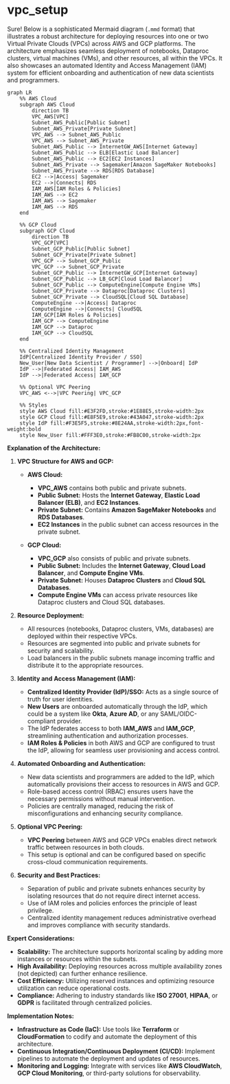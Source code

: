 # vpc_setup

Sure! Below is a sophisticated Mermaid diagram (`.mmd` format) that illustrates a robust architecture for deploying
resources into one or two Virtual Private Clouds (VPCs) across AWS and GCP platforms. The architecture emphasizes
seamless deployment of notebooks, Dataproc clusters, virtual machines (VMs), and other resources, all within the VPCs.
It also showcases an automated Identity and Access Management (IAM) system for efficient onboarding and authentication
of new data scientists and programmers.

```mermaid
graph LR
    %% AWS Cloud
    subgraph AWS Cloud
        direction TB
        VPC_AWS[VPC]
        Subnet_AWS_Public[Public Subnet]
        Subnet_AWS_Private[Private Subnet]
        VPC_AWS --> Subnet_AWS_Public
        VPC_AWS --> Subnet_AWS_Private
        Subnet_AWS_Public --> InternetGW_AWS[Internet Gateway]
        Subnet_AWS_Public --> ELB[Elastic Load Balancer]
        Subnet_AWS_Public --> EC2[EC2 Instances]
        Subnet_AWS_Private --> Sagemaker[Amazon SageMaker Notebooks]
        Subnet_AWS_Private --> RDS[RDS Database]
        EC2 -->|Access| Sagemaker
        EC2 -->|Connects| RDS
        IAM_AWS[IAM Roles & Policies]
        IAM_AWS --> EC2
        IAM_AWS --> Sagemaker
        IAM_AWS --> RDS
    end

    %% GCP Cloud
    subgraph GCP Cloud
        direction TB
        VPC_GCP[VPC]
        Subnet_GCP_Public[Public Subnet]
        Subnet_GCP_Private[Private Subnet]
        VPC_GCP --> Subnet_GCP_Public
        VPC_GCP --> Subnet_GCP_Private
        Subnet_GCP_Public --> InternetGW_GCP[Internet Gateway]
        Subnet_GCP_Public --> LB_GCP[Cloud Load Balancer]
        Subnet_GCP_Public --> ComputeEngine[Compute Engine VMs]
        Subnet_GCP_Private --> Dataproc[Dataproc Clusters]
        Subnet_GCP_Private --> CloudSQL[Cloud SQL Database]
        ComputeEngine -->|Access| Dataproc
        ComputeEngine -->|Connects| CloudSQL
        IAM_GCP[IAM Roles & Policies]
        IAM_GCP --> ComputeEngine
        IAM_GCP --> Dataproc
        IAM_GCP --> CloudSQL
    end

    %% Centralized Identity Management
    IdP[Centralized Identity Provider / SSO]
    New_User[New Data Scientist / Programmer] -->|Onboard| IdP
    IdP -->|Federated Access| IAM_AWS
    IdP -->|Federated Access| IAM_GCP

    %% Optional VPC Peering
    VPC_AWS <-->|VPC Peering| VPC_GCP

    %% Styles
    style AWS Cloud fill:#E3F2FD,stroke:#1E88E5,stroke-width:2px
    style GCP Cloud fill:#E8F5E9,stroke:#43A047,stroke-width:2px
    style IdP fill:#F3E5F5,stroke:#8E24AA,stroke-width:2px,font-weight:bold
    style New_User fill:#FFF3E0,stroke:#FB8C00,stroke-width:2px
```

**Explanation of the Architecture:**

1. **VPC Structure for AWS and GCP:**
    - **AWS Cloud:**
        - **VPC_AWS** contains both public and private subnets.
        - **Public Subnet:** Hosts the **Internet Gateway**, **Elastic Load Balancer (ELB)**, and **EC2 Instances**.
        - **Private Subnet:** Contains **Amazon SageMaker Notebooks** and **RDS Databases**.
        - **EC2 Instances** in the public subnet can access resources in the private subnet.

    - **GCP Cloud:**
        - **VPC_GCP** also consists of public and private subnets.
        - **Public Subnet:** Includes the **Internet Gateway**, **Cloud Load Balancer**, and **Compute Engine VMs**.
        - **Private Subnet:** Houses **Dataproc Clusters** and **Cloud SQL Databases**.
        - **Compute Engine VMs** can access private resources like Dataproc clusters and Cloud SQL databases.

2. **Resource Deployment:**
    - All resources (notebooks, Dataproc clusters, VMs, databases) are deployed within their respective VPCs.
    - Resources are segmented into public and private subnets for security and scalability.
    - Load balancers in the public subnets manage incoming traffic and distribute it to the appropriate resources.

3. **Identity and Access Management (IAM):**
    - **Centralized Identity Provider (IdP)/SSO:** Acts as a single source of truth for user identities.
    - **New Users** are onboarded automatically through the IdP, which could be a system like **Okta**, **Azure AD**, or
      any SAML/OIDC-compliant provider.
    - The IdP federates access to both **IAM_AWS** and **IAM_GCP**, streamlining authentication and authorization
      processes.
    - **IAM Roles & Policies** in both AWS and GCP are configured to trust the IdP, allowing for seamless user
      provisioning and access control.

4. **Automated Onboarding and Authentication:**
    - New data scientists and programmers are added to the IdP, which automatically provisions their access to resources
      in AWS and GCP.
    - Role-based access control (RBAC) ensures users have the necessary permissions without manual intervention.
    - Policies are centrally managed, reducing the risk of misconfigurations and enhancing security compliance.

5. **Optional VPC Peering:**
    - **VPC Peering** between AWS and GCP VPCs enables direct network traffic between resources in both clouds.
    - This setup is optional and can be configured based on specific cross-cloud communication requirements.

6. **Security and Best Practices:**
    - Separation of public and private subnets enhances security by isolating resources that do not require direct
      internet access.
    - Use of IAM roles and policies enforces the principle of least privilege.
    - Centralized identity management reduces administrative overhead and improves compliance with security standards.

**Expert Considerations:**

- **Scalability:** The architecture supports horizontal scaling by adding more instances or resources within the
  subnets.
- **High Availability:** Deploying resources across multiple availability zones (not depicted) can further enhance
  resilience.
- **Cost Efficiency:** Utilizing reserved instances and optimizing resource utilization can reduce operational costs.
- **Compliance:** Adhering to industry standards like **ISO 27001**, **HIPAA**, or **GDPR** is facilitated through
  centralized policies.

**Implementation Notes:**

- **Infrastructure as Code (IaC):** Use tools like **Terraform** or **CloudFormation** to codify and automate the
  deployment of this architecture.
- **Continuous Integration/Continuous Deployment (CI/CD):** Implement pipelines to automate the deployment and updates
  of resources.
- **Monitoring and Logging:** Integrate with services like **AWS CloudWatch**, **GCP Cloud Monitoring**, or third-party
  solutions for observability.


